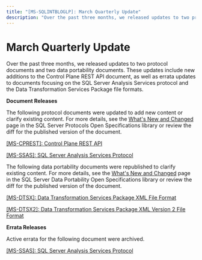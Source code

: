 ```yaml
---
title: "[MS-SQLINTBLOGLP]: March Quarterly Update"
description: "Over the past three months, we released updates to two protocol documents and two data portability documents. These"
---
```


# March Quarterly Update

<p>Over the past three months, we released updates to two
protocol documents and two data portability documents. These updates include
new additions to the Control Plane REST API document, as well as errata updates
to documents focusing on the SQL Server Analysis Services protocol and the Data
Transformation Services Package file formats.</p>

<p><b>Document Releases</b></p>

<p>The following protocol documents were updated to add new
content or clarify existing content. For more details, see the <span><a href="https://docs.microsoft.com/en-us/openspecs/sql_server_protocols/ms-sqlprotlp/2efaa6c9-699e-4e2c-9ea7-d342ad51a988">What's
New and Changed</a></span> page in the SQL Server Protocols Open Specifications
library or review the diff for the published version of the document.</p>

<p><span><a href="https://docs.microsoft.com/en-us/openspecs/sql_server_protocols/ms-cprest/8fc422db-5e90-4dae-8a2a-aab4dd5503e9">[MS-CPREST]:
Control Plane REST API</a></span></p>

<p><span><a href="https://docs.microsoft.com/en-us/openspecs/sql_server_protocols/ms-ssas/854a72f2-d637-4be3-b60f-6a44422e80c9">[MS-SSAS]:
SQL Server Analysis Services Protocol</a></span></p>

<p>The following data portability documents were republished to
clarify existing content. For more details, see the <span><a href="https://docs.microsoft.com/en-us/openspecs/sql_data_portability/ms-sqlportlp/62997c70-b816-4f30-82f5-333503fe52e2">What's
New and Changed</a></span> page in the SQL Server Data Portability Open
Specifications library or review the diff for the published version of the
document.</p>

<p><span><a href="https://docs.microsoft.com/en-us/openspecs/sql_data_portability/ms-dtsx/235600e9-0c13-4b5b-a388-aa3c65aec1dd">[MS-DTSX]:
Data Transformation Services Package XML File Format</a></span></p>

<p><span><a href="https://docs.microsoft.com/en-us/openspecs/sql_data_portability/ms-dtsx2/fb216aa4-62ab-41c8-a6d5-5b1002739d21">[MS-DTSX2]:
Data Transformation Services Package XML Version 2 File Format</a></span></p>

<p><b>Errata Releases</b></p>

<p>Active errata for the following document were archived.</p>

<p><span><a href="https://sqlprotocoldocs-cgcjdngdb5dee9c6.b02.azurefd.net/MS-SSAS/%5bMS-SSAS%5d-200902-errata.pdf">[MS-SSAS]:
SQL Server Analysis Services Protocol</a></span></p>


                